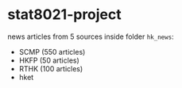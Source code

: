 # stat8021-project

news articles from 5 sources inside folder `hk_news`:
- SCMP (550 articles)
- HKFP (50 articles)
- RTHK (100 articles)
- hket
